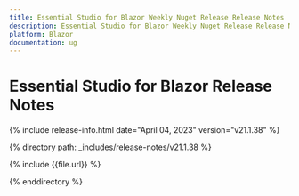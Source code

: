 ```yaml
---
title: Essential Studio for Blazor Weekly Nuget Release Release Notes  
description: Essential Studio for Blazor Weekly Nuget Release Release Notes 
platform: Blazor
documentation: ug
---
```


# Essential Studio for  Blazor  Release Notes  

{% include release-info.html date="April 04, 2023"   version="v21.1.38" %} 

{% directory path: _includes/release-notes/v21.1.38 %}

{% include {{file.url}} %}

{% enddirectory %}

